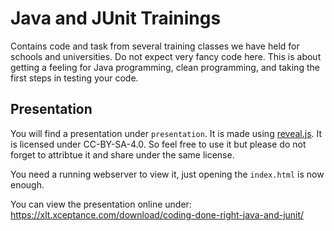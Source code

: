 # Java and JUnit Trainings
Contains code and task from several training classes we have held for schools and universities. Do not expect very fancy code here. This is about getting a feeling for Java programming, clean programming, and taking the first steps in testing your code.

## Presentation
You will find a presentation under `presentation`. It is made using [reveal.js](https://github.com/hakimel/reveal.js). It is licensed under CC-BY-SA-4.0. So feel free to use it but please do not forget to attribtue it and share under the same license. 

You need a running webserver to view it, just opening the `index.html` is now enough.

You can view the presentation online under: https://xlt.xceptance.com/download/coding-done-right-java-and-junit/
